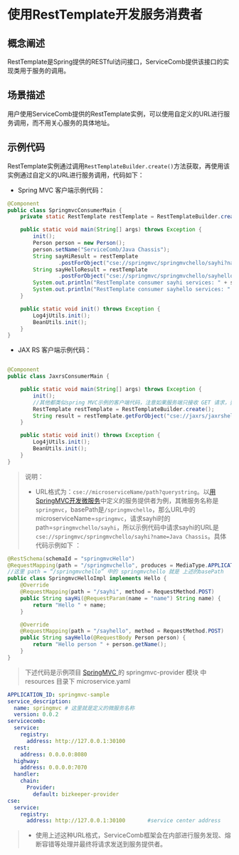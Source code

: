 # 使用RestTemplate开发服务消费者

## 概念阐述

RestTemplate是Spring提供的RESTful访问接口，ServiceComb提供该接口的实现类用于服务的调用。

## 场景描述

用户使用ServiceComb提供的RestTemplate实例，可以使用自定义的URL进行服务调用，而不用关心服务的具体地址。

## 示例代码

RestTemplate实例通过调用`RestTemplateBuilder.create()`方法获取，再使用该实例通过自定义的URL进行服务调用，代码如下：

* Spring MVC 客户端示例代码：

```java
@Component
public class SpringmvcConsumerMain {
    private static RestTemplate restTemplate = RestTemplateBuilder.create();

    public static void main(String[] args) throws Exception {
        init();
        Person person = new Person();
        person.setName("ServiceComb/Java Chassis");
        String sayHiResult = restTemplate
                .postForObject("cse://springmvc/springmvchello/sayhi?name=Java Chassis", null, String.class);
        String sayHelloResult = restTemplate
                .postForObject("cse://springmvc/springmvchello/sayhello", person, String.class);
        System.out.println("RestTemplate consumer sayhi services: " + sayHiResult);
        System.out.println("RestTemplate consumer sayhello services: " + sayHelloResult);
    }

    public static void init() throws Exception {
        Log4jUtils.init();
        BeanUtils.init();
    }
}
```

* JAX RS 客户端示例代码：

```java

@Component
public class JaxrsConsumerMain {

    public static void main(String[] args) throws Exception {
        init();
        //其他都类似spring MVC示例的客户端代码，注意如果服务端只接收 GET 请求，要使用方法 getForObject()
        RestTemplate restTemplate = RestTemplateBuilder.create();
        String result = restTemplate.getForObject("cse://jaxrs/jaxrshello/saybye", String.class);
    }

    public static void init() throws Exception {
        Log4jUtils.init();
        BeanUtils.init();
    }
}
```

> 说明：
>
> * URL格式为：`cse://microserviceName/path?querystring`。以[用SpringMVC开发微服务](/用SpringMVC开发微服务)中定义的服务提供者为例，其微服务名称是`springmvc`，basePath是`/springmvchello`，那么URL中的microserviceName=`springmvc`，请求sayhi时的path=`springmvchello/sayhi`，所以示例代码中请求sayhi的URL是`cse://springmvc/springmvchello/sayhi?name=Java Chassis`。具体代码示例如下 ：


```java
@RestSchema(schemaId = "springmvcHello")
@RequestMapping(path = "/springmvchello", produces = MediaType.APPLICATION_JSON)
//这里 path = “/springmvchello” 中的 springmvchello 就是 上述的basePath
public class SpringmvcHelloImpl implements Hello {
    @Override
    @RequestMapping(path = "/sayhi", method = RequestMethod.POST)
    public String sayHi(@RequestParam(name = "name") String name) {
        return "Hello " + name;
    }

    @Override
    @RequestMapping(path = "/sayhello", method = RequestMethod.POST)
    public String sayHello(@RequestBody Person person) {
        return "Hello person " + person.getName();
    }
}
```
> 下述代码是示例项目  [ SpringMVC ](https://github.com/apache/incubator-servicecomb-java-chassis/tree/master/samples/springmvc-sample)的 springmvc-provider 模块 中 resources 目录下 microservice.yaml

```yaml
APPLICATION_ID: springmvc-sample
service_description:
  name: springmvc # 这里就是定义的微服务名称
  version: 0.0.2
servicecomb:
  service:
    registry:
      address: http://127.0.0.1:30100
  rest:
    address: 0.0.0.0:8080
  highway:
    address: 0.0.0.0:7070
  handler:
    chain:
      Provider:
        default: bizkeeper-provider
cse:
  service:
    registry:
      address: http://127.0.0.1:30100		#service center address
```




> * 使用上述这种URL格式，ServiceComb框架会在内部进行服务发现、熔断容错等处理并最终将请求发送到服务提供者。

